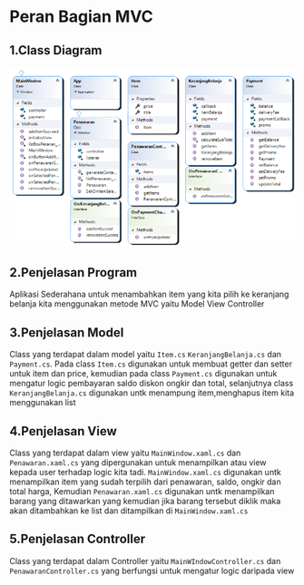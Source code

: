 # Peran Bagian MVC
## 1.Class Diagram
![Class Diagram](https://github.com/MTYU-Luki/Peran-Bagian-MVC/blob/master/ClassDiagram1.png)

## 2.Penjelasan Program
Aplikasi Sederahana untuk menambahkan item yang kita pilih ke keranjang belanja kita menggunakan metode MVC yaitu Model View Controller

## 3.Penjelasan Model
Class yang terdapat dalam model yaitu `Item.cs` `KeranjangBelanja.cs` dan `Payment.cs`.
Pada class `Item.cs` digunakan untuk membuat getter dan setter untuk item dan price, kemudian pada class `Payment.cs` digunakan untuk mengatur logic pembayaran saldo diskon ongkir dan total, selanjutnya class `KeranjangBelanja.cs` digunakan untk menampung item,menghapus item kita menggunakan list

## 4.Penjelasan View
Class yang terdapat dalam view yaitu `MainWindow.xaml.cs` dan `Penawaran.xaml.cs` yang dipergunakan untuk menampilkan atau view kepada user terhadap logic kita tadi.
`MainWindow.xaml.cs` digunakan untk menampilkan item yang sudah terpilih dari penawaran, saldo, ongkir dan total harga, Kemudian `Penawaran.xaml.cs` digunakan untk menampilkan barang yang ditawarkan yang kemudian jika barang tersebut diklik maka akan ditambahkan ke list dan ditampilkan di `MainWindow.xaml.cs`

## 5.Penjelasan Controller
Class yang terdapat dalam Controller yaitu `MainWIndowController.cs` dan `PenawaranController.cs` yang berfungsi untuk mengatur logic daripada view